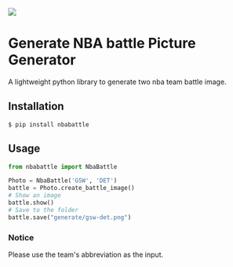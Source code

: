 ![](src/nbabattle/demo/demo.png)
# Generate NBA battle Picture Generator
A lightweight python library to generate two nba team battle image.


## Installation
```shell
$ pip install nbabattle
```

## Usage
```python
from nbabattle import NbaBattle

Photo = NbaBattle('GSW', 'DET')
battle = Photo.create_battle_image()
# Show an image
battle.show()
# Save to the folder
battle.save("generate/gsw-det.png")
```

### Notice
Please use the team's abbreviation as the input.

